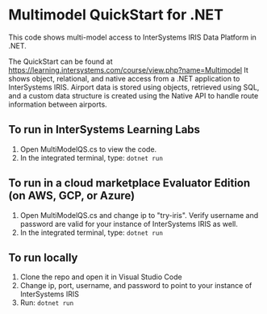 # Multimodel QuickStart for .NET

This code shows multi-model access to InterSystems IRIS Data Platform in .NET.

The QuickStart can be found at https://learning.intersystems.com/course/view.php?name=Multimodel 
It shows object, relational, and native access from a .NET application to InterSystems IRIS. Airport data is stored using objects, retrieved using SQL, and a custom data structure is created using the Native API to handle route information between airports.

## To run in InterSystems Learning Labs 
1. Open MultiModelQS.cs to view the code.
2. In the integrated terminal, type: `dotnet run`

## To run in a cloud marketplace Evaluator Edition (on AWS, GCP, or Azure)
1. Open MultiModelQS.cs and change ip to "try-iris". Verify username and password are valid for your instance of InterSystems IRIS as well.
2. In the integrated terminal, type: `dotnet run`

## To run locally
1. Clone the repo and open it in Visual Studio Code
2. Change ip, port, username, and password to point to your instance of InterSystems IRIS
3. Run: `dotnet run`
